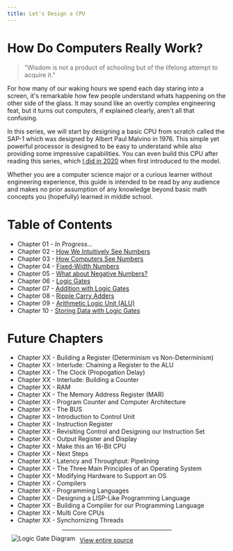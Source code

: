 ```yaml
---
title: Let's Design a CPU
---
```

<!-- Google tag (gtag.js) -->
<script async src="https://www.googletagmanager.com/gtag/js?id=G-SF6SRSNGQF"></script>
<script>
  window.dataLayer = window.dataLayer || [];
  function gtag(){dataLayer.push(arguments);}
  gtag('js', new Date());
  gtag('config', 'G-SF6SRSNGQF');
</script>

# How Do Computers Really Work?

> "Wisdom is not a product of schooling but of the lifelong attempt to acquire it."

For how many of our waking hours we spend each day staring into a screen, it's remarkable how few people understand whats happening on the other side of the glass. It may sound like an overtly complex engineering feat, but it turns out computers, if explained clearly, aren't all that confusing. 

In this series, we will start by designing a basic CPU from scratch called the SAP-1 which was designed by Albert Paul Malvino in 1976. This simple yet powerful processor is designed to be easy to understand while also providing some impressive capabilities. You can even build this CPU after reading this series, which [I did in 2020](https://github.com/milen-patel/BreadboardCPU) when first introduced to the model.

Whether you are a computer science major or a curious learner without engineering experience, this guide is intended to be read by any audience and makes no prior assumption of any knowledge beyond basic math concepts you (hopefully) learned in middle school.

# Table of Contents
* Chapter 01 - *In Progress...*
* Chapter 02 - [How We Intuitively See Numbers](/cpu_tutorial/parts/part02.html)
* Chapter 03 - [How Computers See Numbers](/cpu_tutorial/parts/part03.html)
* Chapter 04 - [Fixed-Width Numbers](/cpu_tutorial/parts/part04.html)
* Chapter 05 - [What about Negative Numbers?](/cpu_tutorial/parts/part05.html)
* Chapter 06 - [Logic Gates](/cpu_tutorial/parts/part06.html)
* Chapter 07 - [Addition with Logic Gates](/cpu_tutorial/parts/part07.html)
* Chapter 08 - [Ripple Carry Adders](/cpu_tutorial/parts/part08.html)
* Chapter 09 - [Arithmetic Logic Unit (ALU)](/cpu_tutorial/parts/part08.html)
* Chapter 10 - [Storing Data with Logic Gates](/cpu_tutorial/parts/part10.html)

# Future Chapters
* Chapter XX - Building a Register (Determinism vs Non-Determinism)
* Chapter XX - Interlude: Chaining a Register to the ALU
* Chapter XX - The Clock (Propogation Delay)
* Chapter XX - Interlude: Building a Counter
* Chapter XX - RAM
* Chapter XX - The Memory Address Register (MAR)
* Chapter XX - Program Counter and Computer Architecture
* Chapter XX - The BUS
* Chapter XX - Introduction to Control Unit
* Chapter XX - Instruction Register
* Chapter XX - Revisiting Control and Designing our Instruction Set
* Chapter XX - Output Register and Display
* Chapter XX - Make this an 16-Bit CPU
* Chapter XX - Next Steps
* Chapter XX - Latency and Throughput: Pipelining
* Chapter XX - The Three Main Principles of an Operating System
* Chapter XX - Modifying Hardware to Support an OS
* Chapter XX - Compilers
* Chapter XX - Programming Languages
* Chapter XX - Designing a LISP-Like Programming Language
* Chapter XX - Building a Compiler for our Programming Language
* Chapter XX - Multi Core CPUs
* Chapter XX - Synchornizing Threads

<hr style="width:50%; margin: auto"/>
<img src="https://karenok.github.io/SAP-1-Computer/images/CS.png"
     alt="Logic Gate Diagram"
     style="float: left; margin: 10px;" />

[View entire source](/cpu_tutorial/parts/full_text.html)